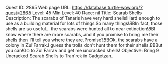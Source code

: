Quest ID: 2865
Web page URL: https://database.turtle-wow.org/?quest=2865
Level: 45
Min Level: 40
Race: nil
Title: Scarab Shells
Description: The scarabs of Tanaris have very hard shells!Hard enough to use as a building material for lots of things.So many things!$B$BIn fact, those shells are so useful... the scarabs were hunted all to near extinction!$B$BI know where there are more scarabs, and if you promise to bring me their shells then I'll tell you where they are.Promise?$B$BOk, the scarabs have a colony in Zul'Farrak.I guess the trolls don't hunt them for their shells.$B$BBut you can!Go to Zul'Farrak and get me uncracked shells!
Objective: Bring 9 Uncracked Scarab Shells to Tran'rek in Gadgetzan.
